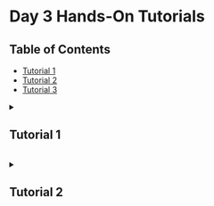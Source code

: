 # Day 3 Hands-On Tutorials

## Table of Contents

- [Tutorial 1](#tutorial-1)
- [Tutorial 2](#tutorial-2)
- [Tutorial 3](#tutorial-3)

<a id="tutorial-1"></a>
<details>
  <summary><h2>Tutorial 1</h2></summary>
  <hr>

We are going to combine the `NamedGraphs.jl` and `ITensors.jl` packages to build tensor networks of varying topology. 

A simple graph `g` is just a series of vertices and edges between pairs of those vertices. There are no multiedges or self edges. The package `NamedGraphs.jl` is built around the `NamedGraph` object `g`, which can be constructed using either the pre-built graph constructors or our own via code like 

```julia
  julia> using NamedGraphs: NamedGraph, NamedEdge

  julia> g = NamedGraph([1,2,3]);

  julia> edges = [1 => 2, 2 => 3];

  julia> g = add_edges(g, edges);
```

First, lets run the  script [1-tensornetworks.jl](./1-tensornetworks.jl)

```
julia> include("1-tensornetworks.jl")
main (generic function with 1 method)
```

You will see that it builds the 3-site path graph, which can be accessed and viewed via

```
julia> res = main();

julia> res.g
NamedGraph{Int64} with 3 vertices:
3-element NamedGraphs.OrderedDictionaries.OrderedIndices{Int64}:
 1
 2
 3

and 2 edge(s):
1 => 2
2 => 3
```

1: Modify the graph construction in `main()` to create a path graph on `L` vertices, where `L` is an integer variable that can be specified as a keyword argument to main. Compare the output to the pre-written constructor `named_path_graph(L::Int)` in `NamedGraphs.jl`. Add in a `periodic` flag to your constructor to add a periodic boundary if the flag is true.
 
With this you should be able to do
```
julia> res = main(; L = 5, periodic = true);

julia> res.g
NamedGraph{Int64} with 5 vertices:
5-element NamedGraphs.OrderedDictionaries.OrderedIndices{Int64}:
 1
 2
 3
 4
 5

and 5 edge(s):
1 => 2
1 => 5
2 => 3
3 => 4
4 => 5
```

We can build a tensor network as a dictionary of tensors, one for each vertex of the `NamedGraph` `g`. The edges of the graph `g` (which are of the  type `NamedEdge`) dictate which tensors share indices to be contracted over. 

Provided in [isingtensornetwork.jl](./isingtensornetwork.jl) is a pre-built constructor for the tensor network representing the partition function of the ising model on a given `NamedGraph` g at a given inverse temperature `β`. The partition function reads 

$$Z(\beta) = \frac{1}{2}\sum_{s_{1} \in {-1, 1}}\sum_{s_{2} \in {-1, 1}} ... \sum_{s_{L}\in {-1, 1}}\exp(-\beta \sum_{ij}s_{i}.s_{j}),$$

where we have scaled by a factor of 1/2 for convenience.

This object is returned by `main()`.You can inspect the individual tensors on each vertex of the constructed tensor network via `res.tensornetwork[v]` where `v` is the name of the vertex.
```
julia> res = main(L=3, periodic = false, beta = 0.2);

julia> show(res.tensornetwork[1])
ITensor ord=1
Dim 1: (dim=2|id=290|"e1_2")
NDTensors.Dense{Float64, Vector{Float64}}
 2-element
 1.0099835422515933
 1.0099835422515933
```

This tensornetwork can be contracted by multiplying all the tensors together. This contraction is pre-computed for you in `main()`

```
julia> res = main(n=3, periodic = false);

julia> res.z
2.081072371838455
```

In 1D the partition function of the Ising model is analytically computable for any system size L and both Periodic and Open Boundaries. The results are

$$Z_{OBC}(\beta) = 2\cosh^{L-1}(\beta)$$

for open boundaries and

$$Z_{PBC}(\beta) = \cosh^{L}(\beta) + \sinh^{L}(\beta)$$

for periodic boundaries.

2. Compare the output of `res.z` with these values for both periodic and open boundaries. Do they agree? If they do, then congratulations, you just solved the 1D PBC and OBC Ising model with a tensor network approach.

Click [here](#table-of-contents) to return to the table of contents.

</details>

<a id="tutorial-2"></a>
<details>
  <summary><h2>Tutorial 2</h2></summary>
  <hr>

In the previous tutorial, we contracted the tensor network exactly by multiplying the tensors together, vertex by vertex. This can only be done efficiently for tree-like networks (those composed of no loops, or a small number of loops) and only when taking careful care over the order of contraction.

In this tutorial we are going to use the script [2-beliefpropagation.jl](./2-beliefpropagation.jl) belief propagation to contract tensor networks in an efficient, but approximate manner.

The script now builds an $L_{x} \times L_{y}$ square grid tensornetwork representing the partition function of the Ising model in 2D. Inverse temperature is set via the `beta` kwarg and periodic boundaries (in both directions) can be added with the kwarg `periodic`. Returned is the number of iterations BP took to converge, and the rescaled free energy density 

$$\phi(\beta) = -\beta f(\beta) = \frac{1}{L_{x}L_{y}}\ln(Z(\beta))$$

We can do the following to get the BP computed value for $\phi$ on a 10x1 OBC square grid. This is just a path graph, like in the previous example.
```
julia> include("2-beliefpropagation.jl")
main (generic function with 1 method)

julia> res = main(; Lx = 3, Ly = 1, beta = 0.2, periodic = false);
BP Algorithm Converged after 3 iterations

julia> res.bp_phi
0.24429444141332002
```
1. Compare the result to the analytical value for 1D OBC

$$\phi_{OBC}(\beta) = \frac{1}{Lx}\ln(2\cosh^{Lx-1}(\beta))$$

They agree, even though we used BP to compute it. Why?

2. We can also get the bp approximated free energy density for a periodic ring. 
```
julia> res = main(; Lx=  3, Ly = 1, periodic = true);
BP Algorithm Converged after 8 iterations

julia> res.bp_phi
0.019868071835749606
```

2. Compare the result to the 1D scaled free energy density on PBC, 

$$\phi_{OBC}(\beta) = \frac{1}{L_{x}}\ln(\cosh^{Lx}(\beta) + \sinh^{L_{x}}(\beta))$$

They don't agree. Why? Pick a finite value of $\beta$ between $0$ and $1$ and compute both the exact PBC free energy vs $Lx$ for $Lx = 3,4,...30$ and the `bp` free energy using the `main` function (set $Ly = 1$ and `periodic = true`).

Plot the error between the bp approximated `phi` and
the exact `phi` as a function of $L_{x}$ on a log scale. What's the scaling? Why?


```
julia> Plots.unicodeplots(); # Enable the UnicodePlots backend to plot in the terminal

julia> plot(Lxs, bp_abs_errs, yscale = :log, xlabel = "System Size Lx", ylabel = "abs error")
          ┌────────────────────────────────────────┐  
10⁻²⸱³²⁹⁵⁷│⠀⢢⠀⠀⠀⠀⠀⠀⠀⠀⠀⠀⠀⠀⠀⠀⠀⠀⠀⠀⠀⠀⠀⠀⠀⠀⠀⠀⠀⠀⠀⠀⠀⠀⠀⠀⠀⠀⠀⠀│y1
          │⠀⠀⠑⡄⠀⠀⠀⠀⠀⠀⠀⠀⠀⠀⠀⠀⠀⠀⠀⠀⠀⠀⠀⠀⠀⠀⠀⠀⠀⠀⠀⠀⠀⠀⠀⠀⠀⠀⠀⠀│  
          │⠀⠀⠀⠈⠢⡀⠀⠀⠀⠀⠀⠀⠀⠀⠀⠀⠀⠀⠀⠀⠀⠀⠀⠀⠀⠀⠀⠀⠀⠀⠀⠀⠀⠀⠀⠀⠀⠀⠀⠀│  
          │⠀⠀⠀⠀⠀⠉⢆⠀⠀⠀⠀⠀⠀⠀⠀⠀⠀⠀⠀⠀⠀⠀⠀⠀⠀⠀⠀⠀⠀⠀⠀⠀⠀⠀⠀⠀⠀⠀⠀⠀│  
          │⠀⠀⠀⠀⠀⠀⠀⠑⢄⠀⠀⠀⠀⠀⠀⠀⠀⠀⠀⠀⠀⠀⠀⠀⠀⠀⠀⠀⠀⠀⠀⠀⠀⠀⠀⠀⠀⠀⠀⠀│  
          │⠀⠀⠀⠀⠀⠀⠀⠀⠀⠑⡄⠀⠀⠀⠀⠀⠀⠀⠀⠀⠀⠀⠀⠀⠀⠀⠀⠀⠀⠀⠀⠀⠀⠀⠀⠀⠀⠀⠀⠀│  
          │⠀⠀⠀⠀⠀⠀⠀⠀⠀⠀⠈⠢⡀⠀⠀⠀⠀⠀⠀⠀⠀⠀⠀⠀⠀⠀⠀⠀⠀⠀⠀⠀⠀⠀⠀⠀⠀⠀⠀⠀│  
 abs error│⠀⠀⠀⠀⠀⠀⠀⠀⠀⠀⠀⠀⠈⠢⡀⠀⠀⠀⠀⠀⠀⠀⠀⠀⠀⠀⠀⠀⠀⠀⠀⠀⠀⠀⠀⠀⠀⠀⠀⠀│  
          │⠀⠀⠀⠀⠀⠀⠀⠀⠀⠀⠀⠀⠀⠀⠑⢄⠀⠀⠀⠀⠀⠀⠀⠀⠀⠀⠀⠀⠀⠀⠀⠀⠀⠀⠀⠀⠀⠀⠀⠀│  
          │⠀⠀⠀⠀⠀⠀⠀⠀⠀⠀⠀⠀⠀⠀⠀⠀⠉⠢⡀⠀⠀⠀⠀⠀⠀⠀⠀⠀⠀⠀⠀⠀⠀⠀⠀⠀⠀⠀⠀⠀│  
          │⠀⠀⠀⠀⠀⠀⠀⠀⠀⠀⠀⠀⠀⠀⠀⠀⠀⠀⠘⢄⠀⠀⠀⠀⠀⠀⠀⠀⠀⠀⠀⠀⠀⠀⠀⠀⠀⠀⠀⠀│  
          │⠀⠀⠀⠀⠀⠀⠀⠀⠀⠀⠀⠀⠀⠀⠀⠀⠀⠀⠀⠀⠑⢄⠀⠀⠀⠀⠀⠀⠀⠀⠀⠀⠀⠀⠀⠀⠀⠀⠀⠀│  
          │⠀⠀⠀⠀⠀⠀⠀⠀⠀⠀⠀⠀⠀⠀⠀⠀⠀⠀⠀⠀⠀⠀⠑⣄⠀⠀⠀⠀⠀⠀⠀⠀⠀⠀⠀⠀⠀⠀⠀⠀│  
          │⠀⠀⠀⠀⠀⠀⠀⠀⠀⠀⠀⠀⠀⠀⠀⠀⠀⠀⠀⠀⠀⠀⠀⠀⠑⠤⡀⠀⠀⠀⠀⠀⠀⠀⠀⠀⠀⠀⠀⠀│  
10⁻¹¹⸱⁶³⁴¹│⠀⠀⠀⠀⠀⠀⠀⠀⠀⠀⠀⠀⠀⠀⠀⠀⠀⠀⠀⠀⠀⠀⠀⠀⠀⠀⠈⠑⠒⠢⠤⠤⠤⠤⠤⠤⠤⠤⠤⠀│  
          └────────────────────────────────────────┘  
          ⠀2.49⠀⠀⠀⠀⠀⠀⠀⠀System Size Lx⠀⠀⠀⠀⠀⠀⠀⠀⠀20.51⠀  
```

Inspect the values for `bp_phi` returned by `main` versus system size? Do you notice something odd? Why are they all the same value?

Now we're going to move fully into 2D. Let's compute the BP approximate free energy density on a OBC square grid with $L_{x} = L$ and $L_{y} = L$ as a function of $\beta$.

```
julia> betas =[0.05*(i-1) for i in 1:21]

julia> bp_phis = [main(; Lx=15, Ly = 15, periodic = false, beta).bp_phi for beta in betas]
```

Congratulations. You just approximately solved the 2D Ising model on a 15x15 square lattice for twenty different inverse temperatures in about 10 seconds.

3. How does the number of iterations that BP took to converge depend on the inverse temperature? Plot this. Where's the peak? Is it near the critical point of the 2D model? Or somewhere different?

Included in `[2-beliefpropagation.jl](./2-beliefpropagation.jl)` is a function for computing the exact rescaled free energy of the 2D model in the thermodynamic limit via Onsager's famous result. This is returned by `main` as `exact_phi_onsager`.

$$\phi(\beta) = \beta f(\beta) = -\ln 2 + \frac{1}{8\pi^{2}}\int_{0}^{2\pi}\int_{0}^{2\pi}\ln\left[\cosh\left(2\beta \right)\cosh\left(2\beta \right)-\sinh\left(2\beta \right)\cos\left(\theta_{1}\right)-\sinh\left(2\beta \right)\cos\left(\theta_{2}\right)\right]d\theta_{1}, d\theta_{2}.$$

Lets compare our results to that.

5. Pick a small value for $\beta$ (say $\beta = 0.1$) and plot the error between `bp` and the `exact` result as a function of lattice size $L$ for $L_{x} = L$ and $L_{y} = L$. How does it scale?

Now lets move to periodic boundary conditions. 
```
julia> res = main(; Lx = 5, Ly = 5, periodic = true, beta = 0.2)
BP Algorithm Converged after 21 iterations
(bp_phi = -0.6534110369600732, exact_phi_onsager = -0.6517635488435647, niterations = 21)
```
6. What do you notice about the dependence of `bp_phi` on $L$?


As BP is letting us work directly in the thermodynamic limit with periodic boundaries, we can pick a small $L >= 3$ and a fine-range of betas and rapidly get the BP answer in the thermodynamic limit.

```
julia> betas = [0.01*(i-1) for i in 1:101]
```

7. Plot the absolute error between BP and Onsager's result. Where does it peak? 

```
julia> plot(betas, abs_errs, xlabel = "Beta", ylabel = "Abs Error")
            ┌────────────────────────────────────────┐  
   0.0181705│⠀⡇⠀⠀⠀⠀⠀⠀⠀⠀⠀⠀⠀⠀⡰⡆⠀⠀⠀⠀⠀⠀⠀⠀⠀⠀⠀⠀⠀⠀⠀⠀⠀⠀⠀⠀⠀⠀⠀⠀│y1
            │⠀⡇⠀⠀⠀⠀⠀⠀⠀⠀⠀⠀⠀⠀⡇⢱⠀⠀⠀⠀⠀⠀⠀⠀⠀⠀⠀⠀⠀⠀⠀⠀⠀⠀⠀⠀⠀⠀⠀⠀│  
            │⠀⡇⠀⠀⠀⠀⠀⠀⠀⠀⠀⠀⠀⢠⠃⢸⠀⠀⠀⠀⠀⠀⠀⠀⠀⠀⠀⠀⠀⠀⠀⠀⠀⠀⠀⠀⠀⠀⠀⠀│  
            │⠀⡇⠀⠀⠀⠀⠀⠀⠀⠀⠀⠀⠀⢸⠀⠀⡇⠀⠀⠀⠀⠀⠀⠀⠀⠀⠀⠀⠀⠀⠀⠀⠀⠀⠀⠀⠀⠀⠀⠀│  
            │⠀⡇⠀⠀⠀⠀⠀⠀⠀⠀⠀⠀⠀⡜⠀⠀⡇⠀⠀⠀⠀⠀⠀⠀⠀⠀⠀⠀⠀⠀⠀⠀⠀⠀⠀⠀⠀⠀⠀⠀│  
            │⠀⡇⠀⠀⠀⠀⠀⠀⠀⠀⠀⠀⠀⡇⠀⠀⢱⠀⠀⠀⠀⠀⠀⠀⠀⠀⠀⠀⠀⠀⠀⠀⠀⠀⠀⠀⠀⠀⠀⠀│  
            │⠀⡇⠀⠀⠀⠀⠀⠀⠀⠀⠀⠀⢸⠀⠀⠀⢸⠀⠀⠀⠀⠀⠀⠀⠀⠀⠀⠀⠀⠀⠀⠀⠀⠀⠀⠀⠀⠀⠀⠀│  
   Abs Error│⠀⡇⠀⠀⠀⠀⠀⠀⠀⠀⠀⠀⡜⠀⠀⠀⠸⡀⠀⠀⠀⠀⠀⠀⠀⠀⠀⠀⠀⠀⠀⠀⠀⠀⠀⠀⠀⠀⠀⠀│  
            │⠀⡇⠀⠀⠀⠀⠀⠀⠀⠀⠀⢀⠇⠀⠀⠀⠀⡇⠀⠀⠀⠀⠀⠀⠀⠀⠀⠀⠀⠀⠀⠀⠀⠀⠀⠀⠀⠀⠀⠀│  
            │⠀⡇⠀⠀⠀⠀⠀⠀⠀⠀⠀⡸⠀⠀⠀⠀⠀⡇⠀⠀⠀⠀⠀⠀⠀⠀⠀⠀⠀⠀⠀⠀⠀⠀⠀⠀⠀⠀⠀⠀│  
            │⠀⡇⠀⠀⠀⠀⠀⠀⠀⠀⢠⠃⠀⠀⠀⠀⠀⢸⠀⠀⠀⠀⠀⠀⠀⠀⠀⠀⠀⠀⠀⠀⠀⠀⠀⠀⠀⠀⠀⠀│  
            │⠀⡇⠀⠀⠀⠀⠀⠀⠀⠀⡜⠀⠀⠀⠀⠀⠀⠘⡄⠀⠀⠀⠀⠀⠀⠀⠀⠀⠀⠀⠀⠀⠀⠀⠀⠀⠀⠀⠀⠀│  
            │⠀⡇⠀⠀⠀⠀⠀⠀⠀⡜⠀⠀⠀⠀⠀⠀⠀⠀⢣⠀⠀⠀⠀⠀⠀⠀⠀⠀⠀⠀⠀⠀⠀⠀⠀⠀⠀⠀⠀⠀│  
            │⠀⡇⠀⠀⠀⠀⠀⢠⠊⠀⠀⠀⠀⠀⠀⠀⠀⠀⠀⠣⡀⠀⠀⠀⠀⠀⠀⠀⠀⠀⠀⠀⠀⠀⠀⠀⠀⠀⠀⠀│  
-0.000550323│⠤⡧⠤⠤⠴⠶⠯⠥⠤⠤⠤⠤⠤⠤⠤⠤⠤⠤⠤⠤⠬⠽⠶⠶⠶⠤⠤⠤⠤⠤⠤⠤⠤⠤⠤⠤⠤⠤⠤⠤│  
            └────────────────────────────────────────┘  
            ⠀-0.03⠀⠀⠀⠀⠀⠀⠀⠀⠀⠀⠀⠀Beta⠀⠀⠀⠀⠀⠀⠀⠀⠀⠀⠀⠀⠀⠀⠀1.03⠀ 
```

<a id="tutorial-3"></a>
<details>
  <summary><h2>Tutorial 3</h2></summary>
  <hr>

Now we are going to try to correct our BP results with a first order cluster expansion.

To first order, the correction to the partition function via a cluster expansion is a multiplicative rescaling

$$Z \approx Z_{BP} \prod_{l}Z_{l}$$

where $Z_{\rm BP}$ is the BP approximation of the partition function and the product is over the smallest loops $l$ in the lattice, with $Z_{l}$ defined as the contraction of the loop of tensors, with bp messages incident to it.

This formula is implemented in `[3-beliefpropagation_clusterexpansion.jl](./3-beliefpropagation_clusterexpansion.jl)` at the level of the rescaled free energy $\phi(\beta) = -\beta f(\beta)$. We use the `NamedGraphs.simple_cycles_limited_length` function to enumerate these loops. 

For the periodic square lattice, setting $L >= 5$ will give us a first order cluster expanded result for $\phi(\beta)$ directly in the thermodynamic limit. This is due to the homogenity of the tensor network and that there is exactly one loop of size $4$ per vertex when $L >= 5$. The parameters $L_{x} = 5, L_{y} = 5$ and `periodic = true` have all been set for you and `main` returns the bp value for `phi` (`bp_phi`), the corrected value for `phi` (`bp_corrected_phi`) and Onsager's exact result (`exact_phi_onsager`) - all in the thermodynamic limit for your choice of $\beta$.

8. Calculate the bp error and the cluster corrected bp error, with respect to the exact solution, for a range of `betas`. Plot these.

```
julia> plot(betas, [bp_errs, bp_corrected_errs], xlabel = "Beta", ylabel = "Absolute Err", label = ["BP Err" "BP_Corrected_Err"])
            ┌────────────────────────────────────────┐                
     0.01817│⠀⡇⠀⠀⠀⠀⠀⠀⠀⠀⠀⠀⠀⠀⡰⡆⠀⠀⠀⠀⠀⠀⠀⠀⠀⠀⠀⠀⠀⠀⠀⠀⠀⠀⠀⠀⠀⠀⠀⠀│BP Err          
            │⠀⡇⠀⠀⠀⠀⠀⠀⠀⠀⠀⠀⠀⠀⡇⢱⠀⠀⠀⠀⠀⠀⠀⠀⠀⠀⠀⠀⠀⠀⠀⠀⠀⠀⠀⠀⠀⠀⠀⠀│BP_Corrected_Err
            │⠀⡇⠀⠀⠀⠀⠀⠀⠀⠀⠀⠀⠀⢠⠃⢸⠀⠀⠀⠀⠀⠀⠀⠀⠀⠀⠀⠀⠀⠀⠀⠀⠀⠀⠀⠀⠀⠀⠀⠀│                
            │⠀⡇⠀⠀⠀⠀⠀⠀⠀⠀⠀⠀⠀⢸⠀⠀⡇⠀⠀⠀⠀⠀⠀⠀⠀⠀⠀⠀⠀⠀⠀⠀⠀⠀⠀⠀⠀⠀⠀⠀│                
            │⠀⡇⠀⠀⠀⠀⠀⠀⠀⠀⠀⠀⠀⡜⠀⠀⡇⠀⠀⠀⠀⠀⠀⠀⠀⠀⠀⠀⠀⠀⠀⠀⠀⠀⠀⠀⠀⠀⠀⠀│                
            │⠀⡇⠀⠀⠀⠀⠀⠀⠀⠀⠀⠀⠀⡇⠀⠀⢱⠀⠀⠀⠀⠀⠀⠀⠀⠀⠀⠀⠀⠀⠀⠀⠀⠀⠀⠀⠀⠀⠀⠀│                
            │⠀⡇⠀⠀⠀⠀⠀⠀⠀⠀⠀⠀⢸⠀⠀⡷⣸⠀⠀⠀⠀⠀⠀⠀⠀⠀⠀⠀⠀⠀⠀⠀⠀⠀⠀⠀⠀⠀⠀⠀│                
Absolute Err│⠀⡇⠀⠀⠀⠀⠀⠀⠀⠀⠀⠀⡜⠀⢸⠀⡿⡀⠀⠀⠀⠀⠀⠀⠀⠀⠀⠀⠀⠀⠀⠀⠀⠀⠀⠀⠀⠀⠀⠀│                
            │⠀⡇⠀⠀⠀⠀⠀⠀⠀⠀⠀⢀⠇⠀⢸⠀⢸⡇⠀⠀⠀⠀⠀⠀⠀⠀⠀⠀⠀⠀⠀⠀⠀⠀⠀⠀⠀⠀⠀⠀│                
            │⠀⡇⠀⠀⠀⠀⠀⠀⠀⠀⠀⡸⠀⠀⡎⠀⢸⡇⠀⠀⠀⠀⠀⠀⠀⠀⠀⠀⠀⠀⠀⠀⠀⠀⠀⠀⠀⠀⠀⠀│                
            │⠀⡇⠀⠀⠀⠀⠀⠀⠀⠀⢠⠃⠀⠀⡇⠀⠀⣿⠀⠀⠀⠀⠀⠀⠀⠀⠀⠀⠀⠀⠀⠀⠀⠀⠀⠀⠀⠀⠀⠀│                
            │⠀⡇⠀⠀⠀⠀⠀⠀⠀⠀⡜⠀⠀⢀⠇⠀⠀⢻⡄⠀⠀⠀⠀⠀⠀⠀⠀⠀⠀⠀⠀⠀⠀⠀⠀⠀⠀⠀⠀⠀│                
            │⠀⡇⠀⠀⠀⠀⠀⠀⠀⡜⠀⠀⠀⡞⠀⠀⠀⠸⣇⠀⠀⠀⠀⠀⠀⠀⠀⠀⠀⠀⠀⠀⠀⠀⠀⠀⠀⠀⠀⠀│                
            │⠀⡇⠀⠀⠀⠀⠀⢠⠔⠁⠀⣀⠎⠀⠀⠀⠀⠀⢇⠣⡀⠀⠀⠀⠀⠀⠀⠀⠀⠀⠀⠀⠀⠀⠀⠀⠀⠀⠀⠀│                
-0.000532222│⠤⡧⠤⠤⠴⠶⠮⠥⠶⠶⠮⠤⠤⠤⠤⠤⠤⠤⠤⠭⠾⠿⠶⠶⠦⠤⠤⠤⠤⠤⠤⠤⠤⠤⠤⠤⠤⠤⠤⠤│                
            └────────────────────────────────────────┘                
            ⠀-0.03⠀⠀⠀⠀⠀⠀⠀⠀⠀⠀⠀⠀Beta⠀⠀⠀⠀⠀⠀⠀⠀⠀⠀⠀⠀⠀⠀⠀1.03⠀     
```

Using cluster expanded results to improve tensor network contraction is an active research area. Just two papers appeared on the arXiv last week about this (https://arxiv.org/abs/2510.05647 and https://arxiv.org/abs/2510.02290) and we used the expansion written in Eq. (5) of the former - so you are now at the bleeding edge of research in this area.

9. You can use the `named_grid((nx,ny,nz,...); periodic)` to construct any hypercubic lattice in your choice of dimension. Try using the code to use BP (and the cluster expansion if you're feeling confident) to solve the 3D Ising model. Do you think the errors are better or worse than in 2D? Why? What about in 4D?

Click [here](#table-of-contents) to return to the table of contents.

</details>